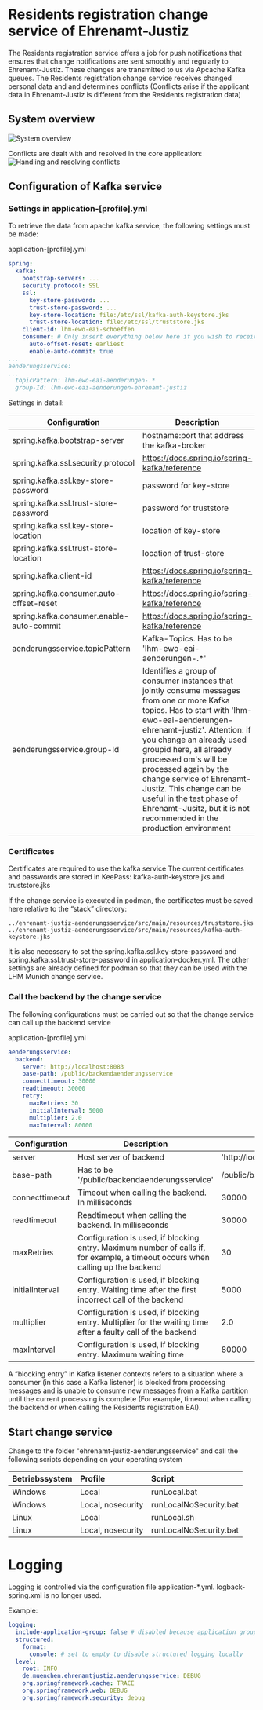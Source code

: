 # Residents registration change service  of Ehrenamt-Justiz

The Residents registration service offers a job for push notifications that ensures that change notifications are sent smoothly and regularly to Ehrenamt-Justiz.
These changes are transmitted to us via Apcache Kafka queues. The Residents registration change service receives changed personal data and and determines conflicts (Conflicts arise if the applicant data in Ehrenamt-Justiz is different from the Residents registration data)

## System overview

![System overview](../docs/images/SystemOverviewChangeServiceEnglish.PNG)

Conflicts are dealt with and resolved in the core application:
![Handling and resolving conflicts](../docs/images/KonflikteBearbeiten.PNG)

## Configuration of Kafka service
### Settings in application-[profile].yml
To retrieve the data from apache kafka service, the following settings must be made:

application-[profile].yml
```yaml
spring:
  kafka:
    bootstrap-servers: ...
    security.protocol: SSL
    ssl:
      key-store-password: ...
      trust-store-password: ...
      key-store-location: file:/etc/ssl/kafka-auth-keystore.jks
      trust-store-location: file:/etc/ssl/truststore.jks
    client-id: lhm-ewo-eai-schoeffen
    consumer: # Only insert everything below here if you wish to receive unread messages with the listener when it was inactive. Otherwise, only the messages that were sent during the active time of the listener will be received.
      auto-offset-reset: earliest
      enable-auto-commit: true
...
aenderungsservice:
...
  topicPattern: lhm-ewo-eai-aenderungen-.*
  group-Id: lhm-ewo-eai-aenderungen-ehrenamt-justiz
  ```
Settings in detail:

| Configuration | Description | Default setting | example |
| ------------- | ------------- | ------------- | ------------- |
| spring.kafka.bootstrap-server  | hostname:port that address the kafka-broker |  |  |
| spring.kafka.ssl.security.protocol | https://docs.spring.io/spring-kafka/reference | SSL  |  |
| spring.kafka.ssl.key-store-password | password for key-store | see keypass |  |
| spring.kafka.ssl.trust-store-password | password for truststore | see keypass |  |
| spring.kafka.ssl.key-store-location | location of key-store | file:/etc/ssl/kafka-auth-keystore.jks |  |
| spring.kafka.ssl.trust-store-location | location of trust-store | file:/etc/ssl/truststore.jks |  |
| spring.kafka.client-id | https://docs.spring.io/spring-kafka/reference | lhm-ewo-eai-schoeffen |  |
| spring.kafka.consumer.auto-offset-reset | https://docs.spring.io/spring-kafka/reference | earliest |  |
| spring.kafka.consumer.enable-auto-commit | https://docs.spring.io/spring-kafka/reference | true |  |
| aenderungsservice.topicPattern  | Kafka-Topics. Has to be 'lhm-ewo-eai-aenderungen-.*' | lhm-ewo-eai-aenderungen-.* | |
| aenderungsservice.group-Id | Identifies a group of consumer instances that jointly consume messages from one or more Kafka topics. Has to start with 'lhm-ewo-eai-aenderungen-ehrenamt-justiz'. Attention: if you change an already used groupid here, all already processed om's will be processed again by the change service of Ehrenamt-Justiz. This change can be useful in the test phase of Ehrenamt-Jusitz, but it is not recommended in the production environment | lhm-ewo-eai-aenderungen-ehrenamt-justiz | lhm-ewo-eai-aenderungen-ehrenamt-justiz001 |

### Certificates
Certificates are required to use the kafka service
The current certificates and passwords are stored in KeePass: kafka-auth-keystore.jks and truststore.jks

If the change service is executed in podman, the certificates must be saved here relative to the “stack” directory:
```
../ehrenamt-justiz-aenderungsservice/src/main/resources/truststore.jks
../ehrenamt-justiz-aenderungsservice/src/main/resources/kafka-auth-keystore.jks
```
It is also necessary to set the spring.kafka.ssl.key-store-password and spring.kafka.ssl.trust-store-password in application-docker.yml. The other settings are already defined for podman so that they can be used with the LHM Munich change service.

### Call the backend by the change service

The following configurations must be carried out so that the change service can call up the backend service

application-[profile].yml
```yaml
aenderungsservice:
  backend:
    server: http://localhost:8083
    base-path: /public/backendaenderungsservice
    connecttimeout: 30000
    readtimeout: 30000
    retry:
      maxRetries: 30
      initialInterval: 5000
      multiplier: 2.0
      maxInterval: 80000
  ```
| Configuration | Description | Default setting |
| ------------- | ------------- | ------------- |
| server  | Host server of backend | 'http://localhost:8083' |
| base-path | Has to be '/public/backendaenderungsservice' | /public/backendaenderungsservice |
| connecttimeout | Timeout when calling the backend. In milliseconds | 30000 |
| readtimeout | Readtimeout when calling the backend. In milliseconds | 30000 |
| maxRetries | Configuration is used, if blocking entry. Maximum number of calls if, for example, a timeout occurs when calling up the backend | 30 |
| initialInterval | Configuration is used, if blocking entry. Waiting time after the first incorrect call of the backend | 5000 |
| multiplier | Configuration is used, if blocking entry. Multiplier for the waiting time after a faulty call of the backend | 2.0 |
| maxInterval | Configuration is used, if blocking entry. Maximum waiting time  | 80000 |

A “blocking entry” in Kafka listener contexts refers to a situation where a consumer (in this case a Kafka listener) is blocked from processing messages and is unable to consume new messages from a Kafka partition until the current processing is complete (For example, timeout when calling the backend or when calling the Residents registration EAI).

## Start change service
Change to the folder "ehrenamt-justiz-aenderungsservice" and call the following scripts depending on your operating system

| Betriebssystem | Profile            |  Script                 |
|:---------------|:-------------------|:------------------------|
| Windows        | Local              | runLocal.bat            |
| Windows        | Local, nosecurity  | runLocalNoSecurity.bat  |
| Linux          | Local              | runLocal.sh             |
| Linux          | Local, nosecurity  | runLocalNoSecurity.bat  |


# Logging

Logging is controlled via the configuration file application-*.yml. logback-spring.xml is no longer used.

Example:

```yaml
logging:
  include-application-group: false # disabled because application group is only relevant when deployed
  structured:
    format:
      console: # set to empty to disable structured logging locally
  level:
    root: INFO
    de.muenchen.ehrenamtjustiz.aenderungsservice: DEBUG
    org.springframework.cache: TRACE
    org.springframework.web: DEBUG
    org.springframework.security: debug
```

